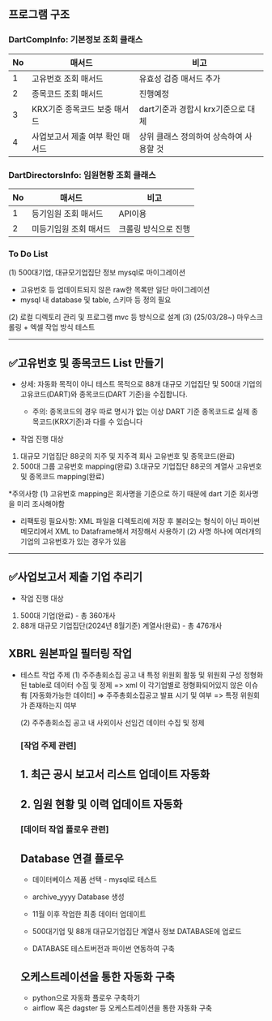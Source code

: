 
## 프로그램 구조

### DartCompInfo: 기본정보 조회 클래스
|No|매서드|비고|
|------|---|---|
|1|고유번호 조회 매서드|유효성 검증 매서드 추가|
|2|종목코드 조회 매서드|진행예정|
|3|KRX기준 종목코드 보충 매서드|dart기준과 경합시 krx기준으로 대체|
|4|사업보고서 제출 여부 확인 매서드|상위 클래스 정의하여 상속하여 사용할 것|


### DartDirectorsInfo: 임원현황 조회 클래스
|No|매서드|비고|
|------|---|---|
|1|등기임원 조회 매서드|API이용|
|2|미등기임원 조회 매서드|크롤링 방식으로 진행|




### To Do List
(1) 500대기업, 대규모기업집단 정보 mysql로 마이그레이션
  - 고유번호 등 업데이트되지 않은 raw한 목록만 일단 마이그레이션
  - mysql 내 database 및 table, 스키마 등 정의 필요
  
(2) 로컬 디렉토리 관리 및 프로그램 mvc 등 방식으로 설계
(3) (25/03/28~) 마우스크롤링 + 엑셀 작업 방식 테스트

---
## ✅고유번호 및 종목코드 List 만들기

* 상세: 자동화 목적이 아니 테스트 목적으로 88개 대규모 기업집단 및 500대 기업의 고유코드(DART)와 종목코드(DART 기준)을 수집합니다.
  - 주의: 종목코드의 경우 따로 명시가 없는 이상 DART 기준 종목코드로 실제 종목코드(KRX기준)과 다를 수 있습니다

* 작업 진행 대상
1. 대규모 기업집단 88곳의 지주 및 지주격 회사 고유번호 및 종목코드(완료)
3. 500대 그룹 고유번호 mapping(완료)
3.대규모 기업집단 88곳의 계열사 고유번호 및 종목코드 mapping(완료)

*주의사항
(1) 고유번호 mapping은 회사명을 기준으로 하기 때문에 dart 기준 회사명을 미리 조사해야함
- 리팩토링 필요사항: XML 파일을 디렉토리에 저장 후 불러오는 형식이 아닌 파이썬 메모리에서 XML to Dataframe해서 저장해서 사용하기
(2) 사명 하나에 여러개의 기업의 고유번호가 있는 경우가 있음


---
## ✅사업보고서 제출 기업 추리기

* 작업 진행 대상
1. 500대 기업(완료) - 총 360개사
2. 88개 대규모 기업집단(2024년 8월기준) 계열사(완료) - 총 476개사


## XBRL 원본파일 필터링 작업
* 테스트 작업 주제
  (1) 주주총회소집 공고 내 특정 위원회 활동 및 위원회 구성 정형화된 table로 데이터 수집 및 정제
    => xml <table>이 각기업별로 정형화되어있지 않은 이슈 有
  [자동화가능한 데이터]
    => 주주총회소집공고 발표 시기 및 여부
    => 특정 위원회가 존재하는지 여부
  
  (2) 주주총회소집 공고 내 사외이사 선임건 데이터 수집 및 정제









### [작업 주제 관련]
## 1. 최근 공시 보고서 리스트 업데이트 자동화
## 2. 임원 현황 및 이력 업데이트 자동화


### [데이터 작업 플로우 관련]
## Database 연결 플로우
* 데이터베이스 제품 선택 - mysql로 테스트
* archive_yyyy Database 생성
* 11월 이후 작업한 최종 데이터 업데이트

* 500대기업 및 88개 대규모기업집단 계열사 정보 DATABASE에 업로드
* DATABASE 테스트버전과 파이썬 연동하여 구축

## 오케스트레이션을 통한 자동화 구축
* python으로 자동화 플로우 구축하기
* airflow 혹은 dagster 등 오케스트레이션을 통한 자동화 구축
  


